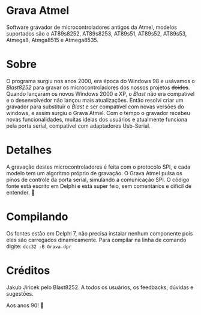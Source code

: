 # Grava Atmel
Software gravador de microcontroladores antigos da Atmel, modelos suportados são o AT89s8252, AT89s8253, AT89s51, AT89s52, AT89s53, Atmega8, Atmga8515 e Atmega8535.

# Sobre
O programa surgiu nos anos 2000, era época do Windows 98 e usávamos o *Blast8252* para gravar os microcontroladores dos nossos projetos ~~doidos~~. Quando lançaram os novos Windows 2000 e XP, o *Blast* não era compatível e o desenvolvedor não lançou mais atualizações.
Então resolvi criar um gravador para substituir o *Blast* e ser compatível com novas versões do windows, e assim surgiu o Grava Atmel. Com o tempo o gravador recebeu novas funcionalidades, muitas ideias dos usuários e atualmente funciona pela porta serial, compatível com adaptadores Usb-Serial.

# Detalhes
A gravação destes microcontroladores é feita com o protocolo SPI, e cada modelo tem um algoritmo próprio de gravação. O Grava Atmel pulsa os pinos de controle da porta serial, simulando a comunicação SPI.
O código fonte está escrito em Delphi e está super feio, sem comentários e difícil de entender. :poop:

# Compilando
Os fontes estão em Delphi 7, não precisa instalar nenhum componente pois eles são carregados dinamicamente.
Para compilar na linha de comando digite: 
```dcc32 -B Grava.dpr```

# Créditos
Jakub Jiricek pelo Blast8252.
A todos os usuários, os feedbacks, dúvidas e sugestões.

Aos anos 90! :metal:
